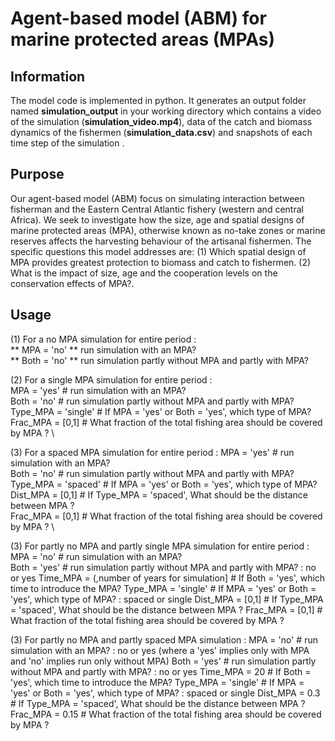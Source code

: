 # Agent-based model (ABM) for marine protected areas (MPAs)

## Information
The model code is implemented in python. It generates an output folder named **simulation_output** in your working directory  which contains a video of the simulation (**simulation_video.mp4**), data of the catch and biomass dynamics of the fishermen (**simulation_data.csv**)  and snapshots of each time step of the simulation . 

## **Purpose**
Our agent-based model (ABM) focus on simulating  interaction between fisherman and the Eastern Central Atlantic fishery (western and central Africa). We seek to investigate how the size, age and spatial designs of marine protected areas (MPA), otherwise known as no-take zones or marine reserves affects the harvesting behaviour of the artisanal fishermen. The specific questions this model addresses are: (1) Which spatial design of MPA provides greatest protection to biomass and catch to fishermen. (2) What is the impact of size, age and the cooperation levels on the conservation effects of MPA?. 



## Usage ##
(1) For a no MPA simulation for entire period : \
** MPA = 'no'  ** run simulation with an MPA? \
** Both = 'no' ** run simulation partly without MPA and partly with MPA?

(2) For a single MPA simulation for entire period : \
MPA = 'yes'   # run simulation with an MPA? \
Both = 'no'  # run simulation partly without MPA and partly with MPA?  \
Type_MPA = 'single' # If MPA  = 'yes' or Both = 'yes', which type of MPA?  \
Frac_MPA = [0,1]  # What fraction of the total fishing area should be covered by MPA ?  \

(3) For a spaced MPA simulation for entire period :
MPA = 'yes'   # run simulation with an MPA?  \
Both = 'no'  # run simulation partly without MPA and partly with MPA?  \
Type_MPA = 'spaced' # If MPA  = 'yes' or Both = 'yes', which type of MPA?  \
Dist_MPA = [0,1] # If Type_MPA = 'spaced', What should be the distance between MPA ? \
Frac_MPA = [0,1]  # What fraction of the total fishing area should be covered by MPA ?  \

(3) For partly no MPA and partly single MPA simulation for entire period :
MPA = 'no'   # run simulation with an MPA?  \
Both = 'yes'  # run simulation partly without MPA and partly with MPA? : no or yes
Time_MPA = (,number of years for simulation] # If Both = 'yes', which time to introduce the MPA? 
Type_MPA = 'single' # If MPA  = 'yes' or Both = 'yes', which type of MPA? : spaced or single
Dist_MPA = [0,1] # If Type_MPA = 'spaced', What should be the distance between MPA ?
Frac_MPA = [0,1] # What fraction of the total fishing area should be covered by MPA ? 

(3) For partly no MPA and partly spaced MPA simulation :
MPA = 'no'   # run simulation with an MPA? : no or yes (where a 'yes' implies only with MPA and 'no' implies run only without MPA)
Both = 'yes'  # run simulation partly without MPA and partly with MPA? : no or yes
Time_MPA = 20 # If Both = 'yes', which time to introduce the MPA? 
Type_MPA = 'single' # If MPA  = 'yes' or Both = 'yes', which type of MPA? : spaced or single
Dist_MPA = 0.3 # If Type_MPA = 'spaced', What should be the distance between MPA ?
Frac_MPA = 0.15  # What fraction of the total fishing area should be covered by MPA ? 






